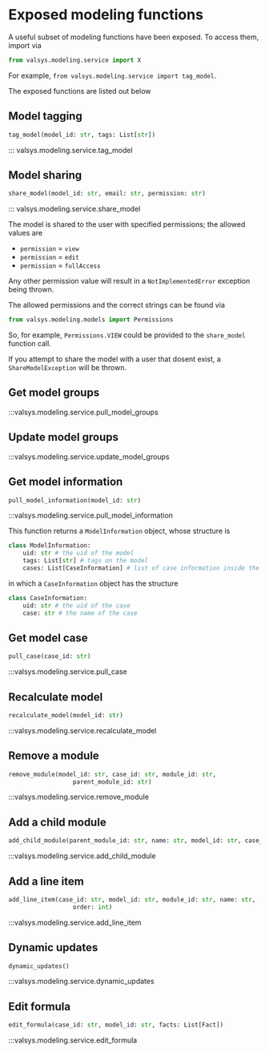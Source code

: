 # Exposed modeling functions
A useful subset of modeling functions have been exposed. To access them, import via
```python linenums="1"
from valsys.modeling.service import X
```
For example, `from valsys.modeling.service import tag_model`.

The exposed functions are listed out below

## Model tagging

```python linenums="1"
tag_model(model_id: str, tags: List[str])
```

::: valsys.modeling.service.tag_model

## Model sharing
```python linenums="1"
share_model(model_id: str, email: str, permission: str)
```
::: valsys.modeling.service.share_model

The model is shared to the user with specified permissions; the allowed values are

* `permission` = `view`
* `permission` = `edit`
* `permission` = `fullAccess`
  
Any other permission value will result in a `NotImplementedError` exception being thrown.

The allowed permissions and the correct strings can be found via
```python linenums="1"
from valsys.modeling.models import Permissions
```
So, for example, `Permissions.VIEW` could be provided to the `share_model` function call.

If you attempt to share the model with a user that dosent exist, a `ShareModelException` will be thrown.

## Get model groups
:::valsys.modeling.service.pull_model_groups

## Update model groups
:::valsys.modeling.service.update_model_groups


## Get model information
```python linenums="1"                
pull_model_information(model_id: str)                
```
:::valsys.modeling.service.pull_model_information

This function returns a `ModelInformation` object, whose structure is
```python linenums="1"
class ModelInformation:
    uid: str # the uid of the model
    tags: List[str] # tags on the model
    cases: List[CaseInformation] # list of case information inside the model
```
in which a `CaseInformation` object has the structure
```python linenums="1"
class CaseInformation:
    uid: str # the uid of the case
    case: str # the name of the case
```



## Get model case
```python linenums="1"
pull_case(case_id: str)
```
:::valsys.modeling.service.pull_case

## Recalculate model
```python linenums="1"
recalculate_model(model_id: str)
```
:::valsys.modeling.service.recalculate_model

## Remove a module
```python linenums="1"
remove_module(model_id: str, case_id: str, module_id: str,
                  parent_module_id: str)
```
:::valsys.modeling.service.remove_module


## Add a child module
```python linenums="1"
add_child_module(parent_module_id: str, name: str, model_id: str, case_id: str) 
```
:::valsys.modeling.service.add_child_module


## Add a line item
```python linenums="1"
add_line_item(case_id: str, model_id: str, module_id: str, name: str,
                  order: int)                      
```
:::valsys.modeling.service.add_line_item

## Dynamic updates
```python linenums="1"
dynamic_updates()                      
```
:::valsys.modeling.service.dynamic_updates

## Edit formula
```python linenums="1"
edit_formula(case_id: str, model_id: str, facts: List[Fact])                      
```
:::valsys.modeling.service.edit_formula
